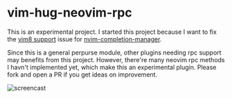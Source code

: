 
# vim-hug-neovim-rpc

This is an experimental project. I started this project because I want to fix
the [vim8 support](https://github.com/roxma/nvim-completion-manager/issues/14)
issue for
[nvim-completion-manager](https://github.com/roxma/nvim-completion-manager).

Since this is a general perpurse module, other plugins needing rpc support may
benefits from this project. However, there're many neovim rpc methods I havn't
implemented yet, which make this an experimental plugin. Please fork and open
a PR if you get ideas on improvement.

![screencast](https://cloud.githubusercontent.com/assets/4538941/23102626/9e1bd928-f6e7-11e6-8fa2-2776f70819d9.gif)


